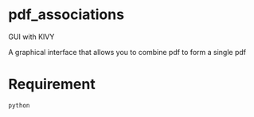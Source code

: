 # pdf_associations
GUI with  KIVY

A graphical interface that allows you to combine pdf to form a single pdf

# Requirement

	python